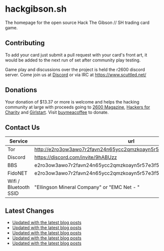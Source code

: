 # hackgibson.sh
The homepage for the open source Hack The Gibson // SH trading card game.


## Contributing

To add your card just submit a pull request with your card's front art, it would be added to the next run of set after community play testing.

Game play and discussions over the project is held the r2600 discord server. Come join us at [Discord](https://discord.com/invite/9hABUzz) or via IRC at https://www.scuttled.net/


## Donations

Your donation of $13.37 or more is welcome and helps the hacking community at large with proceeds going to [2600 Magazine](https://2600.com/), [Hackers for Charity](https://hackersforcharity.org) and [Girlstart](https://girlstart.org).  Visit [buymeacoffee](https://www.buymeacoffee.com/hackgibson.sh) to donate.


## Contact Us

Service | url
-|-
Tor | http://e2ro3ow3awo7r2favn24n65ycc2qmzkoayn5r57e3f56nvjwdcgg32ad.onion
Discord | https://discord.com/invite/9hABUzz
BBS | e2ro3ow3awo7r2favn24n65ycc2qmzkoayn5r57e3f56nvjwdcgg32ad.onion:23
FidoNET | e2ro3ow3awo7r2favn24n65ycc2qmzkoayn5r57e3f56nvjwdcgg32ad.onion:24554
Wifi / Bluetooth SSID | "Ellingson Mineral Company" or "EMC Net - <fidonet address>"

## Latest Changes
<!-- BLOG-POST-LIST:START -->
- [Updated with the latest blog posts](https://github.com/DFW2600/hackgibson.sh/commit/ae49fe2236b3ca80a32e2a44a5d03984754628dd)
- [Updated with the latest blog posts](https://github.com/DFW2600/hackgibson.sh/commit/2b951a32f6bcd5b4913e83b1a3e2dc63b353be5d)
- [Updated with the latest blog posts](https://github.com/DFW2600/hackgibson.sh/commit/174cc77a92525e0e54ec063d849cd3de1bc4a721)
- [Updated with the latest blog posts](https://github.com/DFW2600/hackgibson.sh/commit/c13b7f5182579e03d289f2612ab27bc85a8cb336)
- [Updated with the latest blog posts](https://github.com/DFW2600/hackgibson.sh/commit/b95e11687ffa1d4979ab9b93a11ccaef4aeb90db)
<!-- BLOG-POST-LIST:END -->
